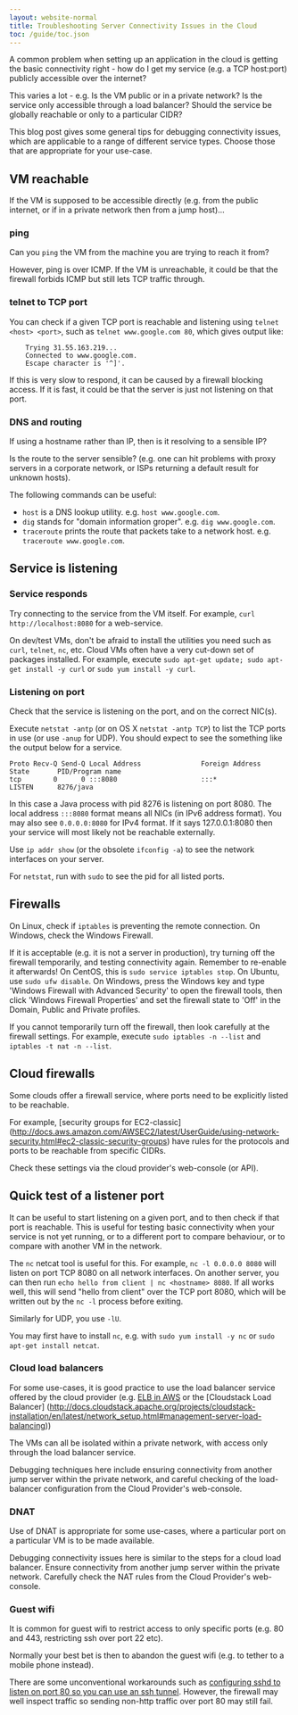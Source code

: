 ```yaml
---
layout: website-normal
title: Troubleshooting Server Connectivity Issues in the Cloud
toc: /guide/toc.json
---
```


A common problem when setting up an application in the cloud is getting the basic connectivity right - how
do I get my service (e.g. a TCP host:port) publicly accessible over the internet?

This varies a lot - e.g. Is the VM public or in a private network? Is the service only accessible through
a load balancer? Should the service be globally reachable or only to a particular CIDR?

This blog post gives some general tips for debugging connectivity issues, which are applicable to a 
range of different service types. Choose those that are appropriate for your use-case.

## VM reachable
If the VM is supposed to be accessible directly (e.g. from the public internet, or if in a private network
then from a jump host)...

### ping
Can you `ping` the VM from the machine you are trying to reach it from?

However, ping is over ICMP. If the VM is unreachable, it could be that the firewall forbids ICMP but still
lets TCP traffic through.

### telnet to TCP port
You can check if a given TCP port is reachable and listening using `telnet <host> <port>`, such as
`telnet www.google.com 80`, which gives output like:

```
    Trying 31.55.163.219...
    Connected to www.google.com.
    Escape character is '^]'.
```

If this is very slow to respond, it can be caused by a firewall blocking access. If it is fast, it could
be that the server is just not listening on that port.

### DNS and routing
If using a hostname rather than IP, then is it resolving to a sensible IP?

Is the route to the server sensible? (e.g. one can hit problems with proxy servers in a corporate
network, or ISPs returning a default result for unknown hosts).

The following commands can be useful:

* `host` is a DNS lookup utility. e.g. `host www.google.com`.
* `dig` stands for "domain information groper". e.g. `dig www.google.com`.
* `traceroute` prints the route that packets take to a network host. e.g. `traceroute www.google.com`.

## Service is listening

### Service responds
Try connecting to the service from the VM itself. For example, `curl http://localhost:8080` for a
web-service.

On dev/test VMs, don't be afraid to install the utilities you need such as `curl`, `telnet`, `nc`,
etc. Cloud VMs often have a very cut-down set of packages installed. For example, execute
`sudo apt-get update; sudo apt-get install -y curl` or `sudo yum install -y curl`.

### Listening on port
Check that the service is listening on the port, and on the correct NIC(s).

Execute `netstat -antp` (or on OS X `netstat -antp TCP`) to list the TCP ports in use (or use
`-anup` for UDP). You should expect to see the something like the output below for a service.

```
Proto Recv-Q Send-Q Local Address               Foreign Address             State       PID/Program name   
tcp        0      0 :::8080                     :::*                        LISTEN      8276/java           
```

In this case a Java process with pid 8276 is listening on port 8080. The local address `:::8080`
format means all NICs (in IPv6 address format). You may also see `0.0.0.0:8080` for IPv4 format.
If it says 127.0.0.1:8080 then your service will most likely not be reachable externally.

Use `ip addr show` (or the obsolete `ifconfig -a`) to see the network interfaces on your server.

For `netstat`, run with `sudo` to see the pid for all listed ports.

## Firewalls
On Linux, check if `iptables` is preventing the remote connection. On Windows, check the Windows Firewall.

If it is acceptable (e.g. it is not a server in production), try turning off the firewall temporarily,
and testing connectivity again. Remember to re-enable it afterwards! On CentOS, this is `sudo service
iptables stop`. On Ubuntu, use `sudo ufw disable`. On Windows, press the Windows key and type 'Windows
Firewall with Advanced Security' to open the firewall tools, then click 'Windows Firewall Properties'
and set the firewall state to 'Off' in the Domain, Public and Private profiles.

If you cannot temporarily turn off the firewall, then look carefully at the firewall settings. For
example, execute `sudo iptables -n --list` and `iptables -t nat -n --list`.

## Cloud firewalls
Some clouds offer a firewall service, where ports need to be explicitly listed to be reachable.

For example, [security groups for EC2-classic]
(http://docs.aws.amazon.com/AWSEC2/latest/UserGuide/using-network-security.html#ec2-classic-security-groups)
have rules for the protocols and ports to be reachable from specific CIDRs.

Check these settings via the cloud provider's web-console (or API).

## Quick test of a listener port
It can be useful to start listening on a given port, and to then check if that port is reachable.
This is useful for testing basic connectivity when your service is not yet running, or to a
different port to compare behaviour, or to compare with another VM in the network.

The `nc` netcat tool is useful for this. For example, `nc -l 0.0.0.0 8080` will listen on port
TCP 8080 on all network interfaces. On another server, you can then run `echo hello from client
| nc <hostname> 8080`. If all works well, this will send "hello from client" over the TCP port 8080,
which will be written out by the `nc -l` process before exiting.

Similarly for UDP, you use `-lU`.

You may first have to install `nc`, e.g. with `sudo yum install -y nc` or `sudo apt-get install netcat`.

### Cloud load balancers
For some use-cases, it is good practice to use the load balancer service offered by the cloud provider
(e.g. [ELB in AWS](http://aws.amazon.com/elasticloadbalancing/) or the [Cloudstack Load Balancer]
(http://docs.cloudstack.apache.org/projects/cloudstack-installation/en/latest/network_setup.html#management-server-load-balancing))

The VMs can all be isolated within a private network, with access only through the load balancer service.

Debugging techniques here include ensuring connectivity from another jump server within the private
network, and careful checking of the load-balancer configuration from the Cloud Provider's web-console.

### DNAT
Use of DNAT is appropriate for some use-cases, where a particular port on a particular VM is to be
made available.

Debugging connectivity issues here is similar to the steps for a cloud load balancer. Ensure
connectivity from another jump server within the private network. Carefully check the NAT rules from
the Cloud Provider's web-console.

### Guest wifi
It is common for guest wifi to restrict access to only specific ports (e.g. 80 and 443, restricting
ssh over port 22 etc).

Normally your best bet is then to abandon the guest wifi (e.g. to tether to a mobile phone instead).

There are some unconventional workarounds such as [configuring sshd to listen on port 80 so you can
use an ssh tunnel](http://askubuntu.com/questions/107173/is-it-possible-to-ssh-through-port-80).
However, the firewall may well inspect traffic so sending non-http traffic over port 80 may still fail.

  
